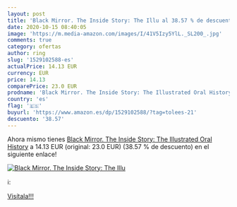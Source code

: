 ```yaml
---
layout: post
title: 'Black Mirror. The Inside Story: The Illu al 38.57 % de descuento'
date: 2020-10-15 08:40:05
image: 'https://m.media-amazon.com/images/I/41V5Izy5YlL._SL200_.jpg'
comments: true
category: ofertas
author: ring
slug: '1529102588-es'
actualPrice: 14.13 EUR
currency: EUR
price: 14.13
comparePrice: 23.0 EUR
prodname: 'Black Mirror. The Inside Story: The Illustrated Oral History'
country: 'es'
flag: '🇪🇸'
buyurl: 'https://www.amazon.es/dp/1529102588/?tag=tolees-21'
descuento: '38.57'
---
```


Ahora mismo tienes [Black Mirror. The Inside Story: The Illustrated Oral History](https://www.amazon.es/dp/1529102588/?tag=tolees-21) a 14.13 EUR (original: 23.0 EUR) (38.57 %  de descuento) en el siguiente enlace!

[![Black Mirror. The Inside Story: The Illu](https://m.media-amazon.com/images/I/41V5Izy5YlL._SL200_.jpg)](https://www.amazon.es/dp/1529102588/?tag=tolees-21)

ℹ️:


[Visítala!!!](https://www.amazon.es/dp/1529102588/?tag=tolees-21)
